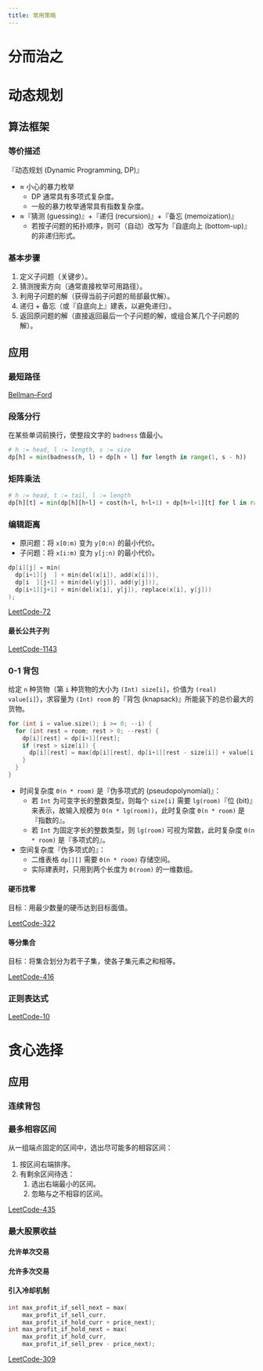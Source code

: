 ```yaml
---
title: 常用策略
---
```


# 分而治之

# 动态规划

## 算法框架

### 等价描述

『动态规划 (Dynamic Programming, DP)』
- ≈ 小心的暴力枚举
  - DP 通常具有多项式复杂度。
  - 一般的暴力枚举通常具有指数复杂度。
- ≈『猜测 (guessing)』+『递归 (recursion)』+『备忘 (memoization)』
  - 若按子问题的拓扑顺序，则可（自动）改写为『自底向上 (bottom-up)』的非递归形式。

### 基本步骤

1. 定义子问题（关键步）。
1. 猜测搜索方向（通常直接枚举可用路径）。
1. 利用子问题的解（获得当前子问题的局部最优解）。
1. 递归 + 备忘（或『自底向上』建表，以避免递归）。
1. 返回原问题的解（直接返回最后一个子问题的解，或组合某几个子问题的解）。

## 应用

### 最短路径

[Bellman–Ford](./graph.md#Bellman–Ford)

### 段落分行

在某些单词前换行，使整段文字的 `badness` 值最小。

```python
# h := head, l := length, s := size
dp[h] = min(badness(h, l) + dp[h + l] for length in range(1, s - h))
```

### 矩阵乘法

```python
# h := head, t := tail, l := length
dp[h][t] = min(dp[h][h+l] + cost(h+l, h+l+1) + dp[h+l+1][t] for l in range(1, t-l-2))
```

### 编辑距离

- 原问题：将 `x[0:m)` 变为 `y[0:n)` 的最小代价。
- 子问题：将 `x[i:m)` 变为 `y[j:n)` 的最小代价。

```cpp
dp[i][j] = min(
  dp[i+1][j  ] + min(del(x[i]), add(x[i])),
  dp[i  ][j+1] + min(del(y[j]), add(y[j])),
  dp[i+1][j+1] + min(del(x[i], y[j]), replace(x[i], y[j]))
);
```

[LeetCode-72](./leetcode/72.edit-distance.cpp)

#### 最长公共子列

[LeetCode-1143](https://leetcode.com/problems/longest-common-subsequence/)

### 0-1 背包

给定 `n` 种货物（第 `i` 种货物的大小为 `(Int) size[i]`，价值为 `(real) value[i]`），求容量为 `(Int) room` 的『背包 (knapsack)』所能装下的总价最大的货物。

```cpp
for (int i = value.size(); i >= 0; --i) {
  for (int rest = room; rest > 0; --rest) {
    dp[i][rest] = dp[i+1][rest];
    if (rest > size[i]) {
      dp[i][rest] = max(dp[i][rest], dp[i+1][rest - size[i]] + value[i]);
    }
  }
}
```

- 时间复杂度 `Θ(n * room)` 是『伪多项式的 (pseudopolynomial)』：
  - 若 `Int` 为可变字长的整数类型，则每个 `size[i]` 需要 `lg(room)`『位 (bit)』来表示，故输入规模为 `O(n * lg(room))`，此时复杂度 `Θ(n * room)` 是『指数的』。
  - 若 `Int` 为固定字长的整数类型，则 `lg(room)` 可视为常数，此时复杂度 `Θ(n * room)` 是『多项式的』。
- 空间复杂度『伪多项式的』：
  - 二维表格 `dp[][]` 需要 `Θ(n * room)` 存储空间。
  - 实际建表时，只用到两个长度为 `Θ(room)` 的一维数组。

#### 硬币找零

目标：用最少数量的硬币达到目标面值。

[LeetCode-322](https://leetcode.com/problems/coin-change)

#### 等分集合

目标：将集合划分为若干子集，使各子集元素之和相等。

[LeetCode-416](https://leetcode.com/problems/partition-equal-subset-sum/)

### 正则表达式

[LeetCode-10](./leetcode/10.regular-expression-matching.cpp)

# 贪心选择

## 应用

### 连续背包

### 最多相容区间

从一组端点固定的区间中，选出尽可能多的相容区间：

1. 按区间右端排序。
1. 有剩余区间待选：
   1. 选出右端最小的区间。
   1. 忽略与之不相容的区间。

[LeetCode-435](./leetcode/435.non-overlapping-intervals.cpp)

### 最大股票收益

#### 允许单次交易

#### 允许多次交易

#### 引入冷却机制

```cpp
int max_profit_if_sell_next = max(
    max_profit_if_sell_curr,
    max_profit_if_hold_curr + price_next);
int max_profit_if_hold_next = max(
    max_profit_if_hold_curr,
    max_profit_if_sell_prev - price_next);
```

[LeetCode-309](./leetcode/309.best-time-to-buy-and-sell-stock-with-cooldown.cpp)
